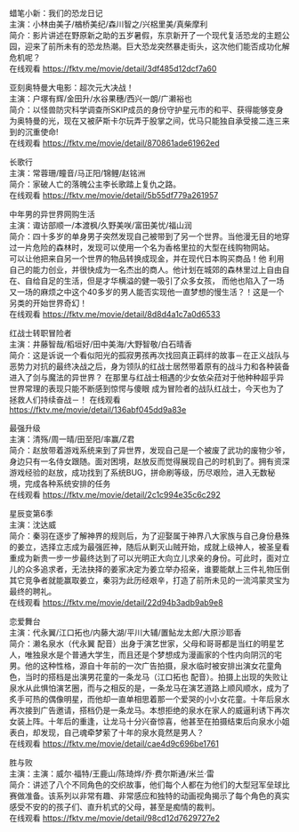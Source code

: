 蜡笔小新：我们的恐龙日记  
主演：小林由美子/楢桥美纪/森川智之/兴梠里美/真柴摩利  
简介：影片讲述在野原新之助的五岁暑假，东京新开了一个现代复活恐龙的主题公园，迎来了前所未有的恐龙热潮。巨大恐龙突然暴走街头，这次他们能否成功化解危机呢？  
在线观看  https://fktv.me/movie/detail/3df485d12dcf7a60  


亚刻奥特曼大电影：超次元大决战！  
主演：户塚有辉/金田升/水谷果穗/西兴一朗/广濑裕也  
简介：以怪兽防灾科学调查所SKIP成员的身份守护星元市的和平、获得能够变身为奥特曼的光，现在又被萨斯卡尔玩弄于股掌之间，优马只能独自承受接二连三来到的沉重使命!  
在线观看  https://fktv.me/movie/detail/870861ade61962ed    


长歌行  
主演：常蓉珊/瞳音/马正阳/锦鲤/赵铭洲  
简介：家破人亡的落魄公主李长歌踏上复仇之路。  
在线观看  https://fktv.me/movie/detail/5b55df779a261957      


中年男的异世界网购生活  
主演：诹访部顺一/本渡枫/久野美咲/富田美忧/福山润  
简介：四十多岁的单身男子突然发现自己被带到了另一个世界。当他漫无目的地穿过一片危险的森林时，发现可以使用一个名为香格里拉的大型在线购物网站。  
可以让他把来自另一个世界的物品转换成现金，并在现代日本购买商品！他 利用自己的能力创业，并很快成为一名杰出的商人。他计划在城郊的森林里过上自由自在、自给自足的生活，但是才华横溢的健一吸引了众多女孩，
而他也陷入了一场又一场的麻烦之中这个40多岁的男人能否实现他一直梦想的慢生活？！这是一个另类的开始世界奇幻！  
在线观看  https://fktv.me/movie/detail/8d8d4a1c7a0d6533  


红战士转职冒险者    
主演：井藤智哉/稻垣好/田中美海/大野智敬/白石晴香  
简介：这是诉说一个看似阳光的孤寂男孩再次找回真正羁绊的故事－在正义战队与恶势力对抗的最终决战之后，身为领队的红战士居然带着原有的战斗力和各种装备进入了剑与魔法的异世界？
在那里与红战士相遇的少女依朵菈对于他种种超乎异世界常理的表现只能不断感到惊愕与傻眼 成为冒险者的战队红战士，今天也为了拯救人们持续奋战－！
在线观看  https://fktv.me/movie/detail/136abf045dd9a83e    


最强升级      
主演：清殇/周一晴/田至阳/率赢/Z君  
简介：赵放带着游戏系统来到了异世界，发现自己是一个被废了武功的废物少爷，身边只有一名侍女跟随。面对困境，赵放反而觉得展现自己的时机到了。拥有资深游戏经验的赵放，成功找到了系统BUG，拼命刷等级，历尽艰险，进入无数秘境，完成各种系统安排的任务  
在线观看  https://fktv.me/movie/detail/2c1c994e35c6c292  

星辰变第6季        
主演：沈达威  
简介：秦羽在逐步了解神界的规则后，为了迎娶属于神界八大家族与自己身份悬殊的姜立，选择立志成为最强匠神，随后从剿灭山贼开始，成就上级神人，被圣皇看重成为新贵一步一步最终达到了可以光明正大向立儿求亲的身份。可此时，面对立儿的众多追求者，无法抉择的姜家决定为姜立举办招亲，谁要能献上三件礼物压倒其它竞争者就能赢取姜立，秦羽为此历经艰辛，打造了前所未见的一流鸿蒙灵宝为最终的聘礼。   
在线观看  https://fktv.me/movie/detail/22d94b3adb9ab9e8  


恋爱舞台         
主演：代永翼/江口拓也/内藤大湖/平川大辅/置鲇龙太郎/大原沙耶香  
简介：濑名泉水（代永翼 配音）出身于演艺世家，父母和哥哥都是当红的明星艺人，唯独泉水是个普通大学生，而且还是个梦想成为漫画家的个性内向阴沉的宅男。他的这种性格，源自十年前的一次广告拍摄，泉水临时被安排出演女花童角色，当时的搭档是出演男花童的一条龙马（江口拓也 配音）。拍摄上出现的失败让泉水从此惧怕演艺圈，而与之相反的是，一条龙马在演艺道路上顺风顺水，成为了炙手可热的偶像明星，而他却一直单相思着那一个爱哭的小小女花童。十年后泉水再次接到广告邀请，搭档仍是一条龙马。本想拒绝的泉水在家人的威逼利诱下再次女装上阵。十年后的重逢，让龙马十分兴奋惊喜，他甚至在拍摄结束后向泉水小姐表白，却发现，自己魂牵梦萦了十年的泉水竟然是男人？  
在线观看  https://fktv.me/movie/detail/cae4d9c696be1761    


胜与败           
主演：主演：威尔·福特/王鹿山/陈琦烨/乔·费尔斯通/米兰·雷   
简介：讲述了八个不同角色的交织故事，他们每个人都在为他们的大型冠军垒球比赛做准备。该系列以非常有趣、非常感应和独特的动画视角揭示了每个角色的真实感受不安的的孩子们、直升机式的父母，甚至是痴情的裁判。  
在线观看  https://fktv.me/movie/detail/98cd12d7629727e2     


















